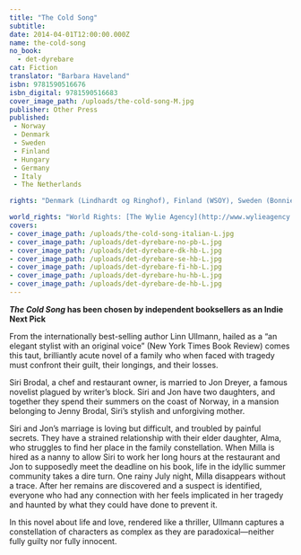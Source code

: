 ```yaml
---
title: "The Cold Song"
subtitle:
date: 2014-04-01T12:00:00.000Z
name: the-cold-song
no_book:
  - det-dyrebare
cat: Fiction
translator: "Barbara Haveland"
isbn: 9781590516676
isbn_digital: 9781590516683
cover_image_path: /uploads/the-cold-song-M.jpg
publisher: Other Press
published:
 - Norway
 - Denmark
 - Sweden
 - Finland
 - Hungary
 - Germany
 - Italy
 - The Netherlands

rights: "Denmark (Lindhardt og Ringhof), Finland (WSOY), Sweden (Bonniers), France (Actes Sud), Spain (Galaxia Gutenberg), Netherlands (De Bezige Bij Antwerpen), Hungary (Scolar Kiadó), Germany (Luchterhand), Italy (Guanda), Estonia (Eesti Raamat), USA (Other Press), Lithuania (Gimtasis Zodis), Romania (Editura All)"

world_rights: "World Rights: [The Wylie Agency](http://www.wylieagency.com/)"
covers:
- cover_image_path: /uploads/the-cold-song-italian-L.jpg
- cover_image_path: /uploads/det-dyrebare-no-pb-L.jpg
- cover_image_path: /uploads/det-dyrebare-dk-hb-L.jpg
- cover_image_path: /uploads/det-dyrebare-se-hb-L.jpg
- cover_image_path: /uploads/det-dyrebare-fi-hb-L.jpg
- cover_image_path: /uploads/det-dyrebare-hu-hb-L.jpg
- cover_image_path: /uploads/det-dyrebare-de-hb-L.jpg
---
```


***The Cold Song* has been chosen by independent booksellers as an Indie Next Pick**

From the internationally best-selling author Linn Ullmann, hailed as a “an elegant stylist with an original voice” (New York Times Book Review) comes this taut, brilliantly acute novel of a family who when faced with tragedy must confront their guilt, their longings, and their losses.

Siri Brodal, a chef and restaurant owner, is married to Jon Dreyer, a famous novelist plagued by writer’s block. Siri and Jon have two daughters, and together they spend their summers on the coast of Norway, in a mansion belonging to Jenny Brodal, Siri’s stylish and unforgiving mother.

Siri and Jon’s marriage is loving but difficult, and troubled by painful secrets. They have a strained relationship with their elder daughter, Alma, who struggles to find her place in the family constellation. When Milla is hired as a nanny to allow Siri to work her long hours at the restaurant and Jon to supposedly meet the deadline on his book, life in the idyllic summer community takes a dire turn. One rainy July night, Milla disappears without a trace. After her remains are discovered and a suspect is identified, everyone who had any connection with her feels implicated in her tragedy and haunted by what they could have done to prevent it.

In this novel about life and love, rendered like a thriller, Ullmann captures a constellation of characters as complex as they are paradoxical—neither fully guilty nor fully innocent.
